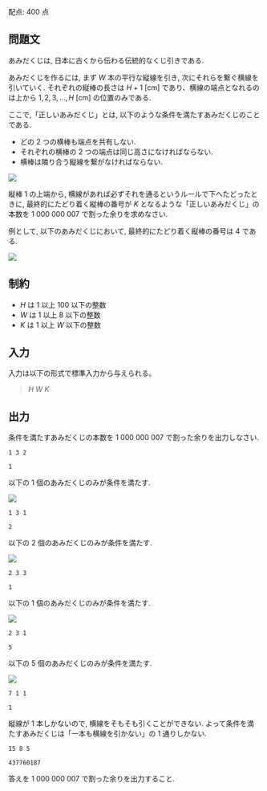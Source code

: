 配点: $400$ 点

## 問題文

あみだくじは, 日本に古くから伝わる伝統的なくじ引きである.

あみだくじを作るには, まず $W$ 本の平行な縦線を引き, 次にそれらを繋ぐ横線を引いていく. それぞれの縦棒の長さは $H+1$ [cm] であり、横線の端点となれるのは上から $1,2,3,...,H$ [cm] の位置のみである.

ここで,「正しいあみだくじ」とは, 以下のような条件を満たすあみだくじのことである.

- どの $2$ つの横棒も端点を共有しない.
- それぞれの横棒の $2$ つの端点は同じ高さになければならない.
- 横棒は隣り合う縦線を繋がなければならない.

![](https://img.atcoder.jp/abc113/6b3e1470b9c551e0b7cfdcd802f300b3.png)

縦棒 $1$ の上端から, 横線があれば必ずそれを通るというルールで下へたどったときに, 最終的にたどり着く縦棒の番号が $K$ となるような「正しいあみだくじ」の本数を $1\ 000\ 000\ 007$ で割った余りを求めなさい.

例として, 以下のあみだくじにおいて, 最終的にたどり着く縦棒の番号は $4$ である.

![](https://img.atcoder.jp/abc113/d40ccbb88ee2ac60a6239c11b16ceb40.png)

## 制約

- $H$ は $1$ 以上 $100$ 以下の整数
- $W$ は $1$ 以上 $8$ 以下の整数
- $K$ は $1$ 以上 $W$ 以下の整数

## 入力

入力は以下の形式で標準入力から与えられる。

> $H$ $W$ $K$

## 出力

条件を満たすあみだくじの本数を $1\ 000\ 000\ 007$ で割った余りを出力しなさい.

```input1
1 3 2
```

```output1
1
```

以下の $1$ 個のあみだくじのみが条件を満たす.

![](https://img.atcoder.jp/abc113/c68c6daccfc4cba8bc94af5f1a80ef2f.png)

```input2
1 3 1
```

```output2
2
```

以下の $2$ 個のあみだくじのみが条件を満たす.

![](https://img.atcoder.jp/abc113/4be150946de8bef9b14d9bc17814d963.png)

```input3
2 3 3
```

```output3
1
```

以下の $1$ 個のあみだくじのみが条件を満たす.

![](https://img.atcoder.jp/abc113/9b2e9f49832458c3488b1e04afd51ed4.png)

```input4
2 3 1
```

```output4
5
```

以下の $5$ 個のあみだくじのみが条件を満たす.

![](https://img.atcoder.jp/abc113/bf6ec766f8923ac2f082f538a6c736b6.png)

```input5
7 1 1
```

```output5
1
```

縦線が $1$ 本しかないので, 横線をそもそも引くことができない. よって条件を満たすあみだくじは「一本も横線を引かない」の $1$ 通りしかない.

```input6
15 8 5
```

```output6
437760187
```

答えを $1\ 000\ 000\ 007$ で割った余りを出力すること.